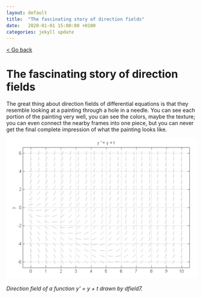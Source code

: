 ```yaml
---
layout: default
title:  "The fascinating story of direction fields"
date:   2020-01-01 15:00:00 +0100
categories: jekyll update
---
```


<p>
   <a href="/kamilazdybal.github.io/#blog">
      < Go back
  </a>
</p>

# The fascinating story of direction fields

The great thing about direction fields of differential equations is that they resemble looking at a painting through a hole in a needle. You can see each portion of the painting very well, you can see the colors, maybe the texture; you can even connect the nearby frames into one piece, but you can never get the final complete impression of what the painting looks like.

<p align="center">
  <img src="https://github.com/kamilazdybal/kamilazdybal.github.io/raw/master/_posts/dfield7.png">
</p>

*Direction field of a function y' = y + t drawn by dfield7.*
